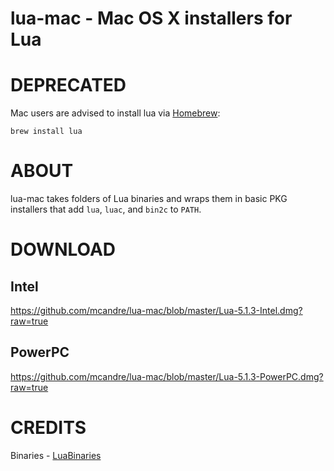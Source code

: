 # lua-mac - Mac OS X installers for Lua

# DEPRECATED

Mac users are advised to install lua via [Homebrew](http://mxcl.github.io/homebrew/):

    brew install lua

# ABOUT

lua-mac takes folders of Lua binaries and wraps them in basic PKG installers that add `lua`, `luac`, and `bin2c` to `PATH`.

# DOWNLOAD

## Intel

https://github.com/mcandre/lua-mac/blob/master/Lua-5.1.3-Intel.dmg?raw=true

## PowerPC

https://github.com/mcandre/lua-mac/blob/master/Lua-5.1.3-PowerPC.dmg?raw=true

# CREDITS

Binaries - [LuaBinaries](http://luabinaries.sourceforge.net/)
